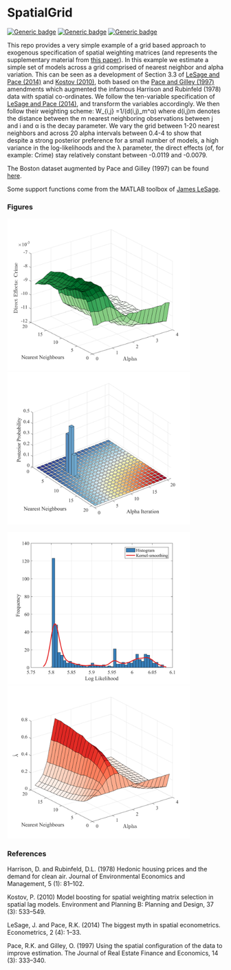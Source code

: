 # SpatialGrid

[![Generic badge](https://img.shields.io/badge/Software-MATLAB-red.svg)](https://shields.io/)  [![Generic badge](https://img.shields.io/badge/License-MIT-blue.svg)](https://shields.io/)  [![Generic badge](https://img.shields.io/badge/Maintained-Yes-green.svg)](https://shields.io/)

This repo provides a very simple example of a grid based approach to exogenous specification of spatial weighting matrices (and represents the supplementary material from [this paper](https://www.dropbox.com/s/a4hcuamrnzzj87y/Spatial_Article.pdf?dl=0)). In this example we estimate a simple set of models across a grid comprised of nearest neighbor and alpha variation. This can be seen as a development of Section 3.3 of [LeSage and Pace (2014)](https://papers.ssrn.com/sol3/papers.cfm?abstract_id=1725503) and [Kostov (2010)](http://clok.uclan.ac.uk/11551/1/postprint.EPB.2010.pdf), both based on the [Pace and Gilley (1997)](https://link.springer.com/article/10.1023/A:1007762613901) amendments which augmented the infamous Harrison and Rubinfeld (1978) data with spatial co-ordinates. We follow the ten-variable specification of [LeSage and Pace (2014)](https://papers.ssrn.com/sol3/papers.cfm?abstract_id=1725503), and transform the variables accordingly. We then follow their weighting scheme: W_{i,j} =1/(d(i,j)_m^α) where d(i,j)m denotes the distance between the m nearest neighboring observations between j and i and α is the decay parameter. We vary the grid between 1-20 nearest neighbors and across 20 alpha intervals between 0.4-4 to show that despite a strong posterior preference for a small number of models, a high variance in the log-likelihoods and the λ parameter, the direct effects (of, for example: Crime) stay relatively constant between -0.0119 and -0.0079. 

The Boston dataset augmented by Pace and Gilley (1997) can be found [here](https://artax.karlin.mff.cuni.cz/r-help/library/spdep/html/boston.html). 

Some support functions come from the MATLAB toolbox of [James LeSage](http://www.spatial-econometrics.com/).


### Figures 

<img src="https://github.com/crahal/SpatialGrid/blob/master/Figure_DEcrime.png" width="425"/> <img src="https://github.com/crahal/SpatialGrid/blob/master/Figure_bar3modelprobs.png" width="425"/> 

<img src="https://github.com/crahal/SpatialGrid/blob/master/Figure_histloglik.png" width="425"/> <img src="https://github.com/crahal/SpatialGrid/blob/master/Figure_lambda.png" width="425"/> 

### References

Harrison, D. and Rubinfeld, D.L. (1978) Hedonic housing prices and the demand for clean air. Journal
of Environmental Economics and Management, 5 (1): 81–102. 

Kostov, P. (2010) Model boosting for spatial weighting matrix selection in spatial lag models.
Environment and Planning B: Planning and Design, 37 (3): 533–549. 

LeSage, J. and Pace, R.K. (2014) The biggest myth in spatial econometrics. Econometrics, 2 (4): 1–33.

Pace, R.K. and Gilley, O. (1997) Using the spatial configuration of the data to improve estimation. The
Journal of Real Estate Finance and Economics, 14 (3): 333–340.
